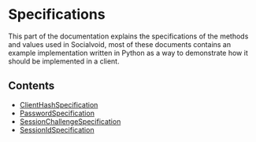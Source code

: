 # Specifications

This part of the documentation explains the specifications of the methods
and values used in Socialvoid, most of these documents contains an example
implementation written in Python as a way to demonstrate how it should
be implemented in a client. 


## Contents

 - [ClientHashSpecification](ClientHashSpecification.md)
 - [PasswordSpecification](PasswordSpecification.md)
 - [SessionChallengeSpecification](SessionChallengeSpecification.md)
 - [SessionIdSpecification](SessionIdSpecification.md)